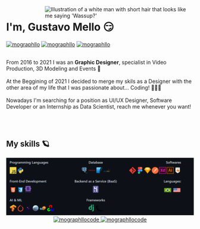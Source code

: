 <img align="right" src="https://cdn.dribbble.com/users/11534509/screenshots/19316745/media/641d1aafa4e5feeb62894de0cceeac34.png?compress=1&resize=400x300&vertical=top" alt="Illustration of a white man with short hair that looks like me saying 'Wassup?'" width="400">
<h1>I'm, Gustavo Mello 😏</h1>
<a align="left" href="https://linkedin.com/in/mographllo" target="blank"><img align="center" src="https://raw.githubusercontent.com/rahuldkjain/github-profile-readme-generator/master/src/images/icons/Social/linked-in-alt.svg" alt="mographllo" height="30" width="40" /></a> 
<a href="https://www.behance.net/mographllo" target="blank"><img align="center" src="https://raw.githubusercontent.com/rahuldkjain/github-profile-readme-generator/master/src/images/icons/Social/behance.svg" alt="mographllo" height="30" width="40" /></a>
<a href="mailto:mographllo@gmail.com" target="blank"><img align="center" src="https://cdn-icons-png.flaticon.com/512/281/281769.png" alt="mographllo" height="30" width="30" /></a>
<br><br>
<p>From 2016 to 2021 I was an <strong>Graphic Designer</strong>, specialist in Video Production, 3D Modeling and Events 🎨 <br><br>At the Beggining of 2021 I decided to merge my skils as a Designer with the other area of my life that I was passionate about... Coding! 👩🏻‍💻<br><br> Nowadays I'm searching for a position as UI/UX Designer, Software Developer or an Internship as Data Scientist, reach me whenever you want!</p>

<br><br>

<h2>My skills 🪐</h2>

<div id="skills" align="center">
	<img src="https://raw.githubusercontent.com/MographlloCode/MographlloCode/main/images/skillset.png" alt="Skillset">
</div>
<div align="center">
 <a href="https://www.linkedin.com/in/mographllo">
	<img src="https://github-readme-stats.vercel.app/api?username=mographllocode&show_icons=true&locale=en&theme=dracula" alt="mographllocode" width="500" height="400" />
 <img src="https://github-readme-stats.vercel.app/api/top-langs?username=mographllocode&show_icons=true&locale=en&layout=compact&theme=dracula" alt="mographllocode" width="500" height="400" />
 </a>
</div>
</div>
